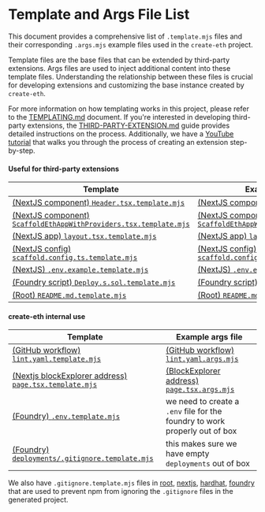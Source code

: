 # Template and Args File List

This document provides a comprehensive list of `.template.mjs` files and their corresponding `.args.mjs` example files used in the `create-eth` project.

Template files are the base files that can be extended by third-party extensions. Args files are used to inject additional content into these template files. Understanding the relationship between these files is crucial for developing extensions and customizing the base instance created by `create-eth`.

For more information on how templating works in this project, please refer to the [TEMPLATING.md](./TEMPLATING.md) document. If you're interested in developing third-party extensions, the [THIRD-PARTY-EXTENSION.md](./THIRD-PARTY-EXTENSION.md) guide provides detailed instructions on the process. Additionally, we have a [YouTube tutorial](https://www.youtube.com/watch?v=XQCv533XGZk) that walks you through the process of creating an extension step-by-step.

#### Useful for third-party extensions

| Template                                                                                                                                                                                                         | Example args file                                                                                                                                                                                                  |
| ---------------------------------------------------------------------------------------------------------------------------------------------------------------------------------------------------------------- | ------------------------------------------------------------------------------------------------------------------------------------------------------------------------------------------------------------------ |
| [(NextJS component) `Header.tsx.template.mjs`](https://github.com/scaffold-eth/create-eth/blob/main/templates/base/packages/nextjs/components/Header.tsx.template.mjs)                                           | [(NextJS component) `Header.tsx.args.mjs`](https://github.com/scaffold-eth/create-eth-extensions/blob/subgraph/extension/packages/nextjs/components/Header.tsx.args.mjs)                                           |
| [(NextJS component) `ScaffoldEthAppWithProviders.tsx.template.mjs`](https://github.com/scaffold-eth/create-eth/blob/main/templates/base/packages/nextjs/components/ScaffoldEthAppWithProviders.tsx.template.mjs) | [(NextJS component) `ScaffoldEthAppWithProviders.tsx.args.mjs`](https://github.com/scaffold-eth/create-eth-extensions/blob/subgraph/extension/packages/nextjs/components/ScaffoldEthAppWithProviders.tsx.args.mjs) |
| [(NextJS app) `layout.tsx.template.mjs`](https://github.com/scaffold-eth/create-eth/blob/main/templates/base/packages/nextjs/app/layout.tsx.template.mjs)                                                        | [(NextJS app) `layout.tsx.args.mjs`](https://github.com/scaffold-eth/create-eth-extensions/blob/onchainkit/extension/packages/nextjs/app/layout.tsx.args.mjs)                                                      |
| [(NextJS config) `scaffold.config.ts.template.mjs`](https://github.com/scaffold-eth/create-eth/blob/main/templates/base/packages/nextjs/scaffold.config.ts.template.mjs)                                         | [(NextJS config) `scaffold.config.ts.args.mjs`](https://github.com/scaffold-eth/create-eth-extensions/blob/onchainkit/extension/packages/nextjs/scaffold.config.ts.args.mjs)                                       |
| [(NextJS) `.env.example.template.mjs`](https://github.com/scaffold-eth/create-eth/blob/main/templates/base/packages/nextjs/.env.example.template.mjs)                                                            | [(NextJS) `.env.example.args.mjs`](https://github.com/scaffold-eth/create-eth-extensions/blob/onchainkit/extension/packages/nextjs/.env.example.args.mjs)                                                          |
| [(Foundry script) `Deploy.s.sol.template.mjs`](https://github.com/scaffold-eth/create-eth/blob/main/templates/solidity-frameworks/foundry/packages/foundry/script/Deploy.s.sol.template.mjs)                     | [(Foundry script) `Deploy.s.sol.args.mjs`](https://github.com/scaffold-eth/create-eth-extensions/blob/erc-20/extension/packages/foundry/script/Deploy.s.sol.args.mjs)                                              |
| [(Root) `README.md.template.mjs`](https://github.com/scaffold-eth/create-eth/blob/main/templates/base/README.md.template.mjs)                                                                                    | [(Root) `README.md.args.mjs`](https://github.com/scaffold-eth/create-eth-extensions/blob/subgraph/extension/README.md.args.mjs)                                                                                    |

#### create-eth internal use

| Template                                                                                                                                                                                                | Example args file                                                                                                                                                                                               |
| ------------------------------------------------------------------------------------------------------------------------------------------------------------------------------------------------------- | --------------------------------------------------------------------------------------------------------------------------------------------------------------------------------------------------------------- |
| [(GitHub workflow) `lint.yaml.template.mjs`](https://github.com/scaffold-eth/create-eth/blob/main/templates/base/.github/workflows/lint.yaml.template.mjs)                                              | [(GitHub workflow) `lint.yaml.args.mjs`](https://github.com/scaffold-eth/create-eth/blob/main/templates/solidity-frameworks/hardhat/.github/workflows/lint.yaml.args.mjs)                                       |
| [(Nextjs blockExplorer address) `page.tsx.template.mjs`](https://github.com/scaffold-eth/create-eth/blob/main/templates/base/packages/nextjs/app/blockexplorer/address/[address]/page.tsx.template.mjs) | [(BlockExplorer address) `page.tsx.args.mjs`](https://github.com/scaffold-eth/create-eth/blob/main/templates/solidity-frameworks/hardhat/packages/nextjs/app/blockexplorer/address/[address]/page.tsx.args.mjs) |
| [(Foundry) `.env.template.mjs`](https://github.com/scaffold-eth/create-eth/blob/main/templates/solidity-frameworks/foundry/packages/foundry/.env.template.mjs)                                          | we need to create a `.env` file for the foundry to work properly out of box                                                                                                                                     |
| [(Foundry) `deployments/.gitignore.template.mjs`](https://github.com/scaffold-eth/create-eth/blob/main/templates/solidity-frameworks/foundry/packages/foundry/deployments/.gitignore.template.mjs)      | this makes sure we have empty `deployments` out of box                                                                                                                                                          |

We also have `.gitignore.template.mjs` files in [root](https://github.com/scaffold-eth/create-eth/blob/main/templates/base/.gitignore.template.mjs), [nextjs](https://github.com/scaffold-eth/create-eth/blob/main/templates/base/packages/nextjs/.gitignore.template.mjs), [hardhat](https://github.com/scaffold-eth/create-eth/blob/main/templates/solidity-frameworks/hardhat/packages/hardhat/.gitignore.template.mjs), [foundry](https://github.com/scaffold-eth/create-eth/blob/main/templates/solidity-frameworks/foundry/packages/foundry/.env.template.mjs) that are used to prevent npm from ignoring the `.gitignore` files in the generated project.
